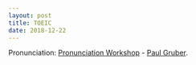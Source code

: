 ```yaml
---
layout: post
title: TOEIC
date: 2018-12-22
---
```

Pronunciation: [Pronunciation Workshop](https://www.pronunciationworkshop.com/) - [Paul Gruber](https://www.pronunciationworkshop.com/pages/about-us).
